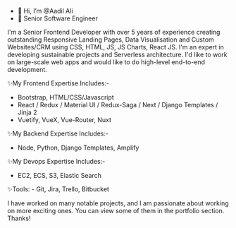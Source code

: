 * 👋 Hi, I’m @Aadil Ali
* 👀 Senior Software Engineer

I'm a Senior Frontend Developer with over 5 years of experience creating outstanding Responsive Landing Pages, Data Visualisation and Custom Websites/CRM using CSS, HTML, JS, JS Charts, React JS. I'm an expert in developing sustainable projects and Serverless architecture. I'd like to work on large-scale web apps and would like to do high-level end-to-end development.

✨My Frontend Expertise Includes:-
* Bootstrap, HTML/CSS/Javascript
* React / Redux / Material UI / Redux-Saga / Next / Django Templates / Jinja 2
* Vuetify, VueX, Vue-Router, Nuxt

✨My Backend Expertise Includes:-
* Node, Python, Django Templates, Amplify

✨My Devops Expertise Includes:-
* EC2, ECS, S3, Elastic Search

✨Tools: - Git, Jira, Trello, Bitbucket

I have worked on many notable projects, and I am passionate about working on more exciting ones. You can view some of them in the portfolio section. Thanks!
